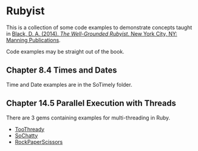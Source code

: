 # Rubyist
This is a collection of some code examples to demonstrate concepts taught in 
[Black, D. A. (2014). _The Well-Grounded Rubyist._ New York City, NY: Manning Publications](https://www.manning.com/books/the-well-grounded-rubyist-second-edition).

Code examples may be straight out of the book.

## Chapter 8.4 Times and Dates
Time and Date examples are in the SoTimely folder.

## Chapter 14.5 Parallel Execution with Threads
There are 3 gems containing examples for multi-threading in Ruby.
- [TooThready](TooThready/README.md)
- [SoChatty](SoChatty/README.md)
- [RockPaperScissors](RockPaperScissors/README.md)
